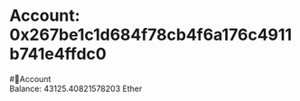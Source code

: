 
Account: 0x267be1c1d684f78cb4f6a176c4911b741e4ffdc0
===================================================
  
#📜Account  
Balance: 43125.40821578203 Ether